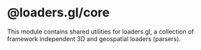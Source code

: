 # @loaders.gl/core

This module contains shared utilities for loaders.gl, a collection of framework independent 3D and geospatial loaders (parsers).
